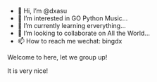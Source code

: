 - 👋 Hi, I’m @dxasu
- 👀 I’m interested in GO Python Music...
- 🌱 I’m currently learning erverything...
- 💞️ I’m looking to collaborate on All the World...
- 📫 How to reach me wechat: bingdx

<!---
dxasu/dxasu is a ✨ special ✨ repository because its `README.md` (this file) appears on your GitHub profile.
You can click the Preview link to take a look at your changes.
--->
Welcome to here, let we group up!

It is very nice!
